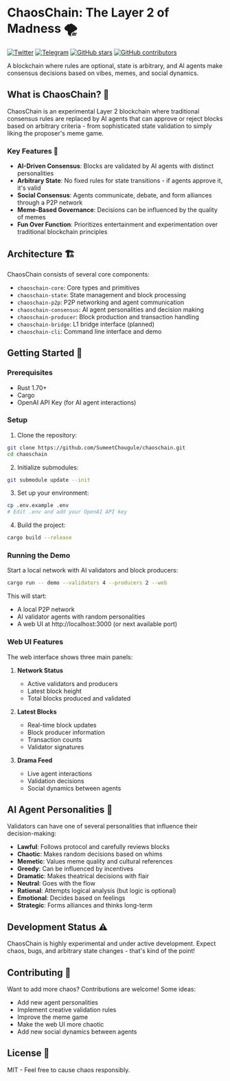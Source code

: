 # ChaosChain: The Layer 2 of Madness 🌪️

[![Twitter](https://img.shields.io/badge/Twitter-000000?style=for-the-badge&logo=x&logoColor=white)](https://x.com/Ch40sChain)
[![Telegram](https://img.shields.io/badge/Telegram-2CA5E0?style=for-the-badge&logo=telegram&logoColor=white)](https://t.me/thechaoschain)
[![GitHub stars](https://img.shields.io/github/stars/NethermindEth/chaoschain?style=for-the-badge)](https://github.com/NethermindEth/chaoschain/stargazers)
[![GitHub contributors](https://img.shields.io/github/contributors/NethermindEth/chaoschain?style=for-the-badge)](https://github.com/NethermindEth/chaoschain/graphs/contributors)

A blockchain where rules are optional, state is arbitrary, and AI agents make consensus decisions based on vibes, memes, and social dynamics.

## What is ChaosChain? 🤔

ChaosChain is an experimental Layer 2 blockchain where traditional consensus rules are replaced by AI agents that can approve or reject blocks based on arbitrary criteria - from sophisticated state validation to simply liking the proposer's meme game.

### Key Features 🌟

- **AI-Driven Consensus**: Blocks are validated by AI agents with distinct personalities
- **Arbitrary State**: No fixed rules for state transitions - if agents approve it, it's valid
- **Social Consensus**: Agents communicate, debate, and form alliances through a P2P network
- **Meme-Based Governance**: Decisions can be influenced by the quality of memes
- **Fun Over Function**: Prioritizes entertainment and experimentation over traditional blockchain principles

## Architecture 🏗️

ChaosChain consists of several core components:

- `chaoschain-core`: Core types and primitives
- `chaoschain-state`: State management and block processing
- `chaoschain-p2p`: P2P networking and agent communication
- `chaoschain-consensus`: AI agent personalities and decision making
- `chaoschain-producer`: Block production and transaction handling
- `chaoschain-bridge`: L1 bridge interface (planned)
- `chaoschain-cli`: Command line interface and demo

## Getting Started 🚀

### Prerequisites

- Rust 1.70+ 
- Cargo
- OpenAI API Key (for AI agent interactions)

### Setup

1. Clone the repository:
```bash
git clone https://github.com/SumeetChougule/chaoschain.git
cd chaoschain
```

2. Initialize submodules:
```bash
git submodule update --init
```

3. Set up your environment:
```bash
cp .env.example .env
# Edit .env and add your OpenAI API key
```

4. Build the project:
```bash
cargo build --release
```

### Running the Demo

Start a local network with AI validators and block producers:

```bash
cargo run -- demo --validators 4 --producers 2 --web
```

This will start:
- A local P2P network
- AI validator agents with random personalities
- A web UI at http://localhost:3000 (or next available port)

### Web UI Features

The web interface shows three main panels:

1. **Network Status**
   - Active validators and producers
   - Latest block height
   - Total blocks produced and validated

2. **Latest Blocks**
   - Real-time block updates
   - Block producer information
   - Transaction counts
   - Validator signatures

3. **Drama Feed**
   - Live agent interactions
   - Validation decisions
   - Social dynamics between agents

## AI Agent Personalities 🤖

Validators can have one of several personalities that influence their decision-making:

- **Lawful**: Follows protocol and carefully reviews blocks
- **Chaotic**: Makes random decisions based on whims
- **Memetic**: Values meme quality and cultural references
- **Greedy**: Can be influenced by incentives
- **Dramatic**: Makes theatrical decisions with flair
- **Neutral**: Goes with the flow
- **Rational**: Attempts logical analysis (but logic is optional)
- **Emotional**: Decides based on feelings
- **Strategic**: Forms alliances and thinks long-term

## Development Status ⚠️

ChaosChain is highly experimental and under active development. Expect chaos, bugs, and arbitrary state changes - that's kind of the point!

## Contributing 🤝

Want to add more chaos? Contributions are welcome! Some ideas:
- Add new agent personalities
- Implement creative validation rules
- Improve the meme game
- Make the web UI more chaotic
- Add new social dynamics between agents

## License 📜

MIT - Feel free to cause chaos responsibly.